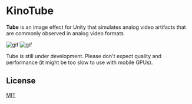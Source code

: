 KinoTube
========

**Tube** is an image effect for Unity that simulates analog video artifacts
that are commonly observed in analog video formats

![gif](https://i.imgur.com/JDlpJQP.gif)
![gif](https://i.imgur.com/lnYRfws.gif)

Tube is still under development. Please don't expect quality and performance
(it might be too slow to use with mobile GPUs).

License
-------

[MIT](LICENSE.txt)
